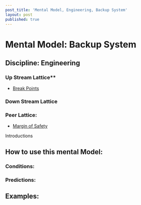```yaml
---
post_title: 'Mental Model, Engineering, Backup System'
layout: post
published: true
---
```


# Mental Model: Backup System

## Discipline: Engineering

### Up Stream Lattice**

* [Break Points](http://www.rationalpov.com/mental-model-engineeringbreak-point/)


### Down Stream Lattice


### Peer Lattice:

* [Margin of Safety](https://www.farnamstreetblog.com/2013/12/margin-of-safety/)



Introductions

## How to use this mental Model:


### Conditions:

### Predictions:

## Examples:
